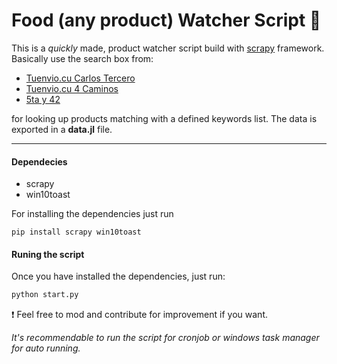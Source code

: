 Food (any product) Watcher Script 🍗
===

This is a *quickly* made, product watcher script build with [scrapy](https://scrapy.org/) framework. Basically use the search box from:
+ [Tuenvio.cu Carlos Tercero](https://www.tuenvio.com/carlos3) 
+ [Tuenvio.cu 4 Caminos](https://www.tuenvio.com/4caminos) 
+ [5ta y 42](https://https://5tay42.xetid.cu/) 

for looking up products matching with a defined keywords list. The data is exported in a **data.jl** file.  

---
#### Dependecies

+ scrapy
+ win10toast

For installing the dependencies just run
```ptyhon
pip install scrapy win10toast
```
#### Runing the script

Once you have installed the dependencies, just run:

```python
python start.py
```

❗ Feel free to mod and contribute for improvement if you want. 

*It's recommendable to run the script for cronjob or windows task manager for auto running.*





